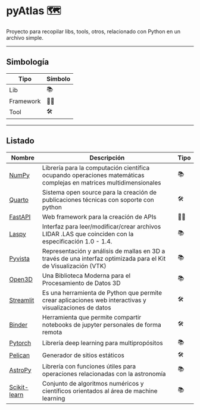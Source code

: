 # pyAtlas 🗺️
Proyecto para recopilar libs, tools, otros, relacionado con Python en un archivo simple.

---

## Simbología
| Tipo      | Símbolo |
|-----------|---------|
| Lib       | 📚      |
| Framework | 👷‍♂️   |
| Tool      | 🛠️     |

---

## Listado

| Nombre                                                     | Descripción                                                                                                       | Tipo |
|------------------------------------------------------------|-------------------------------------------------------------------------------------------------------------------|----|
| [NumPy](https://numpy.org/)                                | Librería para la computación científica ocupando operaciones matemáticas complejas en matrices multidimensionales | 📚 |
| [Quarto](https://quarto.org/)                              | Sistema open source para la creación de publicaciones técnicas con soporte con python                             | 🛠️ |
| [FastAPI](https://fastapi.tiangolo.com/)                   | Web framework para la creación de APIs                                                                            | 👷‍♂️ |
| [Laspy](https://laspy.readthedocs.io/en/latest/index.html) | Interfaz para leer/modificar/crear archivos LIDAR .LAS que coinciden con la especificación 1.0 - 1.4.             | 📚 |
| [Pyvista](https://docs.pyvista.org/)                       | Representación y análisis de mallas en 3D a través de una interfaz optimizada para el Kit de Visualización (VTK)  | 📚 |
| [Open3D](https://www.open3d.org/)                          | Una Biblioteca Moderna para el Procesamiento de Datos 3D                                                          | 📚 |
| [Streamlit](https://streamlit.io)                          | Es una herramienta de Python que permite crear aplicaciones web interactivas y visualizaciones de datos           | 🛠️ |
| [Binder](https://mybinder.org/)                            | Herramienta que permite compartir notebooks de jupyter personales de forma remota                                 | 🛠️ |
| [Pytorch](https://pytorch.org/)                            | Librería deep learning para multipropósitos                                                                       | 📚 |
| [Pelican](https://getpelican.com/)                         | Generador de sitios estáticos                                                                                     | 🛠️ |
| [AstroPy](https://www.astropy.org/)                        | Librería con funciones útiles para operaciones relacionadas con la astronomía                                     | 📚 |
| [Scikit-learn](https://scikit-learn.org/stable/)           | Conjunto de algoritmos numéricos y científicos orientados al área de machine learning                             | 📚 |